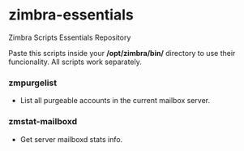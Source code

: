 # zimbra-essentials

Zimbra Scripts Essentials Repository

Paste this scripts inside your **/opt/zimbra/bin/** directory to use their funcionality. All scripts work separately.

### zmpurgelist
- List all purgeable accounts in the current mailbox server.
  
### zmstat-mailboxd
- Get server mailboxd stats info.
